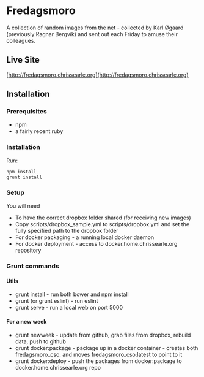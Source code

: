 # Fredagsmoro

A collection of random images from the net - collected by Karl Øgaard (previously Ragnar Bergvik) and sent out each Friday to amuse their colleagues.

## Live Site

[http://fredagsmoro.chrissearle.org](http://fredagsmoro.chrissearle.org)

## Installation

### Prerequisites

* npm
* a fairly recent ruby

### Installation

Run:

    npm install
    grunt install

### Setup

You will need

* To have the correct dropbox folder shared (for receiving new images)
* Copy scripts/dropbox_sample.yml to scripts/dropbox.yml and set the fully specified path to the dropbox folder
* For docker packaging - a running local docker daemon
* For docker deployment - access to docker.home.chrissearle.org repository

### Grunt commands

#### Utils

* grunt install - run both bower and npm install
* grunt (or grunt eslint) - run eslint
* grunt serve - run a local web on port 5000

#### For a new week

* grunt newweek - update from github, grab files from dropbox, rebuild data, push to github
* grunt docker:package - package up in a docker container - creates both fredagsmoro_cso:<git tag> and moves fredagsmoro_cso:latest to point to it
* grunt docker:deploy - push the packages from docker:package to docker.home.chrissearle.org repo
